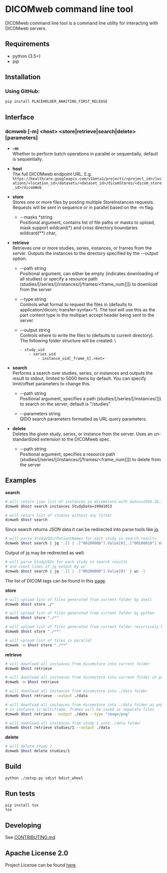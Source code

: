 # DICOMweb command line tool
DICOMweb command line tool is a command line utility for interacting with DICOMweb servers.

## Requirements

- python (3.5+)
- pip

## Installation

### Using GitHub:

```bash
pip install PLACEHOLDER_AWAITING_FIRST_RELEASE
```

## Interface

### dcmweb [-m] \<host> \<store|retrieve|search|delete> [parameters]

* **-m**
\
 Whether to perform batch operations in parallel or sequentially, default is sequentially.

* **host**
\
 The full DICOMweb endpoint URL. E.g. `https://healthcare.googleapis.com/v1beta1/projects/<project_id>/locations/<location_id>/datasets/<dataset_id>/dicomStores/<dicom_store_id>/dicomWeb`

* **store**
\
 Stores one or more files by posting multiple StoreInstances requests. Requests will be sent in sequence or in parallel based on the -m flag.
 
 	* --masks \*string
	\
	Positional argument, contains list of file paths or masks to upload, mask support wildcard(\*) and cross directory boundaries wildcard(\*\*) char, 


* **retrieve**
\
 Retrieves one or more studies, series, instances, or frames from the server. Outputs the instances to the directory specified by the --output option.

	* --path string
	\
	Positional argument, can either be empty (indicates downloading of all studies) or specify a resource path (studies/<uid>[/series/<uid>[/instances/<uid>[/frames/<frame_num]]]) to download from the server

	* --type string
	\
	Controls what format to request the files in (defaults to application/dicom; transfer-syntax=*). The tool will use this as the part content type in the multipart accept header being sent to the server. 

	* --output string
	\
	Controls where to write the files to (defaults to current directory).
	The following folder structure will be created:
	\
		```
		- study_uid
			- series_uid
				- instance_uid[_frame_X].<ext>
		```



* **search**
\
Performs a search over studies, series, or instances and outputs the result to stdout, limited to 5000 items by default. You can specify limit/offset parameters to change this.

    * --path string
	\
	Positional argument, specifies a path (studies/[<uid>/series/[<uid>/instances/]]) to search on the server, default is "/studies"

    * --parameters string
	\
	QIDO search parameters formatted as URL query parameters.

* **delete**
\
 Deletes the given study, series, or instance from the server. Uses an un-standardized extension to the DICOMweb spec.

    * --path string
    \
	Positional argument, specifies a resource path (studies/<uid>[/series/<uid>[/instances/<uid>[/frames/<frame_num]]]) to delete from the server

## Examples

**search**

```bash
# will return json list of instances in dicomstore with date==1994.10.13
dcmweb $host search instances StudyDate=19941013 
```

```bash
# will return list of studies without any filter
dcmweb $host search 
```

Since search returns JSON data it can be redirected into parse tools like [jq](https://stedolan.github.io/jq/).

```bash
# will parse StudyUIDs/PatientNames for each study in search results
dcmweb $host search | jq '.[] | .["0020000D"].Value[0],.["00100010"].Value[0]'
```

Output of jq may be redirected as well:
```bash
# will parse StudyUIDs for each study in search results
# and count lines of jq output by wc
dcmweb $host search | jq '.[] | .["0020000D"].Value[0]' | wc -l
```
The list of DICOM tags can be found in this [page](https://dicom.innolitics.com/ciods/).

**store**

```bash
# will upload list of files generated from current folder by shell
dcmweb $host store ./* 
```

```bash
# will upload list of files generated from current folder by python
dcmweb $host store "./*" 
```

```bash
# will upload list of files generated from current folder recursively by python
dcmweb $host store "./**" 
```

```bash
# will upload list of files in parallel
dcmweb -m $host store "./**" 
```
**retrieve**

```bash
# will download all instances from dicomstore into current folder
dcmweb $host retrieve 
```

```bash
# will download all instances from dicomstore into current folder in parallel
dcmweb -m $host retrieve 
```

```bash
# will download all instances from dicomstore into ./data folder
dcmweb $host retrieve --output ./data 
```

```bash
# will download all instances from dicomstore into ./data folder as png images,
# in instance is multiframe, frames will be saved as separate files
dcmweb $host retrieve --output ./data --type "image/png" 
```

```bash
# will download all instances from study 1 into ./data folder
dcmweb $host retrieve studies/1 --output ./data 
```

**delete**

```bash
# will delete study 1
dcmweb $host delete studies/1
```

## Build

```bash
python ./setup.py sdist bdist_wheel 
```
## Run tests

```bash
pip install tox
tox
```

## Developing

See [CONTRIBUTING.md](CONTRIBUTING.md)

## Apache License 2.0
Project License can be found [here](LICENSE).


